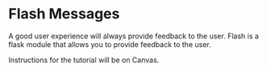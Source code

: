 # Flash Messages
A good user experience will always provide feedback to the user. Flash is a flask module that allows you to provide feedback to the user. 

Instructions for the tutorial will be on Canvas. 
